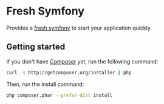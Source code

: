 Fresh Symfony
=============

Provides a [fresh symfony][1] to start your application quickly.

Getting started
---------------

If you don't have [Composer][2] yet, run the following command:
```bash
curl -s http://getcomposer.org/installer | php
```

Then, run the install command:
```bash
php composer.phar --prefer-dist install
```

  [1]: https://bitbucket.org/kmelia/fresh-symfony
  [2]: http://getcomposer.org/